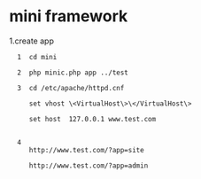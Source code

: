 
mini framework
====

1.create app
   
      1  cd mini 
   
      2  php minic.php app ../test
   
      3  cd /etc/apache/httpd.cnf   
   
         set vhost \<VirtualHost\>\</VirtualHost\>
      
         set host  127.0.0.1 www.test.com
      
      
      4
         http://www.test.com/?app=site
      
         http://www.test.com/?app=admin




    

